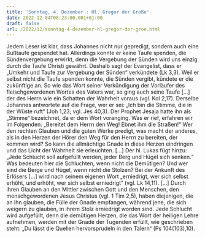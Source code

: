 ```yaml
---
title: 'Sonntag, 4. Dezember : Hl. Gregor der Große'
date: 2022-12-04T08:23:00.001+01:00
draft: false
url: /2022/12/sonntag-4-dezember-hl-gregor-der-groe.html
---
```


Jedem Leser ist klar, dass Johannes nicht nur gepredigt, sondern auch eine Bußtaufe gespendet hat. Allerdings konnte er keine Taufe spenden, die Sündenvergebung erwirkt, denn die Vergebung der Sünden wird uns einzig durch die Taufe Christi gewährt. Deshalb sagt der Evangelist, dass er „Umkehr und Taufe zur Vergebung der Sünden“ verkündete (Lk 3,3). Weil er selbst nicht die Taufe spenden konnte, die Sünden vergibt, kündete er die zukünftige an. So wie das Wort seiner Verkündigung der Vorläufer des fleischgewordenen Wortes des Vaters war, so ging auch seine Taufe \[…\] der des Herrn wie ein Schatten der Wahrheit voraus (vgl. Kol 2,17). Derselbe Johannes antwortete auf die Frage, wer er sei: „Ich bin die Stimme, die in der Wüste ruft“ (Joh 1,23; vgl. Jes 40,3). Der Prophet Jesaja hatte ihn als „Stimme“ bezeichnet, da er dem Wort voranging. Was er rief, erfahren wir im Folgenden: „Bereitet dem Herrn den Weg! Ebnet ihm die Straßen!“ Wer den rechten Glauben und die guten Werke predigt, was macht der anderes, als in den Herzen der Hörer den Weg für den Herrn zu bereiten, der kommen wird? So kann die allmächtige Gnade in diese Herzen eindringen und das Licht der Wahrheit sie erleuchten. \[…\] Der hl. Lukas fügt hinzu: „Jede Schlucht soll aufgefüllt werden, jeder Berg und Hügel sich senken.“ Was bedeuten hier die Schluchten, wenn nicht die Demütigen? Und wer sind die Berge und Hügel, wenn nicht die Stolzen? Bei der Ankunft des Erlösers \[…\] wird nach seinem eigenen Wort „erniedrigt, wer sich selbst erhöht, und erhöht, wer sich selbst erniedrigt“ (vgl. Lk 14,11). \[…\] Durch ihren Glauben an den Mittler zwischen Gott und den Menschen, den menschgewordenen Jesus Christus (vgl. 1 Tim 2,5), haben diejenigen, die an ihn glauben, die Fülle der Gnade empfangen, während jene, die sich weigern zu glauben, in ihrem Stolz erniedrigt worden sind. Jede Schlucht wird aufgefüllt, denn die demütigen Herzen, die das Wort der heiligen Lehre aufnehmen, werden mit der Gnade der Tugenden erfüllt, wie geschrieben steht: „Du lässt die Quellen hervorsprudeln in den Tälern“ (Ps 104(103),10).